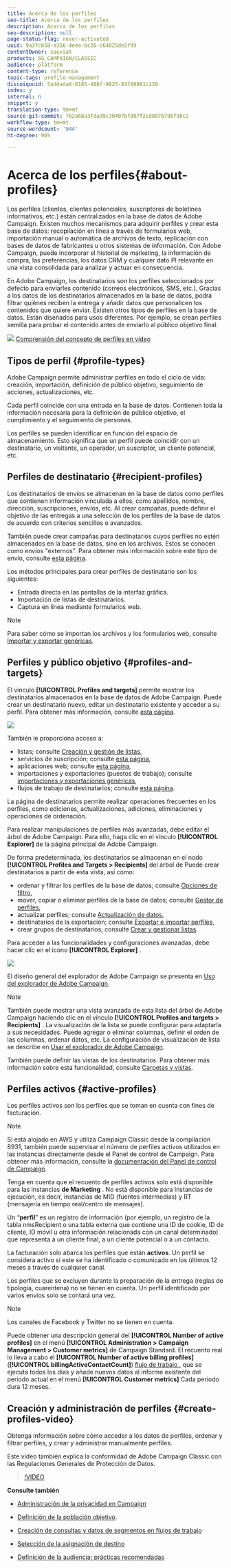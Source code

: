 ```yaml
---
title: Acerca de los perfiles
seo-title: Acerca de los perfiles
description: Acerca de los perfiles
seo-description: null
page-status-flag: never-activated
uuid: 9a3fcb58-a356-4eee-bc26-c64825de5f99
contentOwner: sauviat
products: SG_CAMPAIGN/CLASSIC
audience: platform
content-type: reference
topic-tags: profile-management
discoiquuid: 5addada8-0185-488f-9825-83f60981c139
index: y
internal: n
snippet: y
translation-type: tm+mt
source-git-commit: 762a6ba3fdad9c30407bf807f2cd8076796f98c2
workflow-type: tm+mt
source-wordcount: '944'
ht-degree: 96%

---
```



# Acerca de los perfiles{#about-profiles}

Los perfiles (clientes, clientes potenciales, suscriptores de boletines informativos, etc.) están centralizados en la base de datos de Adobe Campaign. Existen muchos mecanismos para adquirir perfiles y crear esta base de datos: recopilación en línea a través de formularios web, importación manual o automática de archivos de texto, replicación con bases de datos de fabricantes u otros sistemas de información. Con Adobe Campaign, puede incorporar el historial de marketing, la información de compra, las preferencias, los datos CRM y cualquier dato PI relevante en una vista consolidada para analizar y actuar en consecuencia.

En Adobe Campaign, los destinatarios son los perfiles seleccionados por defecto para enviarles contenido (correos electrónicos, SMS, etc.). Gracias a los datos de los destinatarios almacenados en la base de datos, podrá filtrar quiénes reciben la entrega y añadir datos que personalicen los contenidos que quiere enviar. Existen otros tipos de perfiles en la base de datos. Están diseñados para usos diferentes. Por ejemplo, se crean perfiles semilla para probar el contenido antes de enviarlo al público objetivo final.

![](assets/do-not-localize/how-to-video.png) [Comprensión del concepto de perfiles en vídeo](#create-profiles-video)

## Tipos de perfil {#profile-types}

Adobe Campaign permite administrar perfiles en todo el ciclo de vida: creación, importación, definición de público objetivo, seguimiento de acciones, actualizaciones, etc.

Cada perfil coincide con una entrada en la base de datos. Contienen toda la información necesaria para la definición de público objetivo, el cumplimiento y el seguimiento de personas.

Los perfiles se pueden identificar en función del espacio de almacenamiento. Esto significa que un perfil puede coincidir con un destinatario, un visitante, un operador, un suscriptor, un cliente potencial, etc.

## Perfiles de destinatario {#recipient-profiles}

Los destinatarios de envíos se almacenan en la base de datos como perfiles que contienen información vinculada a ellos, como apellidos, nombre, dirección, suscripciones, envíos, etc. Al crear campañas, puede definir el objetivo de las entregas a una selección de los perfiles de la base de datos de acuerdo con criterios sencillos o avanzados.

También puede crear campañas para destinatarios cuyos perfiles no estén almacenados en la base de datos, sino en los archivos. Estos se conocen como envíos &quot;externos&quot;. Para obtener más información sobre este tipo de envío, consulte [esta página](../../delivery/using/steps-defining-the-target-population.md#selecting-external-recipients).

Los métodos principales para crear perfiles de destinatario son los siguientes:

* Entrada directa en las pantallas de la interfaz gráfica.
* Importación de listas de destinatarios.
* Captura en línea mediante formularios web.

>[!NOTE]
>
>Para saber cómo se importan los archivos y los formularios web, consulte [Importar y exportar genéricas](../../platform/using/generic-imports-and-exports.md).

## Perfiles y público objetivo {#profiles-and-targets}

El vínculo **[!UICONTROL Profiles and targets]** permite mostrar los destinatarios almacenados en la base de datos de Adobe Campaign. Puede crear un destinatario nuevo, editar un destinatario existente y acceder a su perfil. Para obtener más información, consulte [esta página](../../platform/using/editing-a-profile.md).

![](assets/d_ncs_user_interface_target_link.png)

También le proporciona acceso a:

* listas; consulte [Creación y gestión de listas](../../platform/using/creating-and-managing-lists.md),
* servicios de suscripción; consulte [esta página](../../delivery/using/managing-subscriptions.md),
* aplicaciones web; consulte [esta página](../../web/using/about-web-applications.md),
* importaciones y exportaciones (puestos de trabajo); consulte [importaciones y exportaciones genéricas](../../platform/using/generic-imports-and-exports.md),
* flujos de trabajo de destinatarios; consulte [esta página](../../workflow/using/building-a-workflow.md#implementation-steps-).

La página de destinatarios permite realizar operaciones frecuentes en los perfiles, como ediciones, actualizaciones, adiciones, eliminaciones y operaciones de ordenación.

Para realizar manipulaciones de perfiles más avanzadas, debe editar el árbol de Adobe Campaign. Para ello, haga clic en el vínculo **[!UICONTROL Explorer]** de la página principal de Adobe Campaign.

De forma predeterminada, los destinatarios se almacenan en el nodo **[!UICONTROL Profiles and Targets > Recipients]** del árbol de Puede crear destinatarios a partir de esta vista, así como:

* ordenar y filtrar los perfiles de la base de datos; consulte [Opciones de filtro](../../platform/using/filtering-options.md),
* mover, copiar o eliminar perfiles de la base de datos; consulte [Gestor de perfiles](../../platform/using/managing-profiles.md),
* actualizar perfiles; consulte [Actualización de datos](../../platform/using/updating-data.md),
* destinatarios de la exportación; consulte [Exportar e importar perfiles](../../platform/using/exporting-and-importing-profiles.md),
* crear grupos de destinatarios; consulte [Crear y gestionar listas](../../platform/using/creating-and-managing-lists.md).

Para acceder a las funcionalidades y configuraciones avanzadas, debe hacer clic en el icono **[!UICONTROL Explorer]** .

![](assets/d_ncs_user_interface01.png)

El diseño general del explorador de Adobe Campaign se presenta en [Uso del explorador de Adobe Campaign](../../platform/using/adobe-campaign-workspace.md#using-adobe-campaign-explorer).

>[!NOTE]
>
>También puede mostrar una vista avanzada de esta lista del árbol de Adobe Campaign haciendo clic en el vínculo **[!UICONTROL Profiles and targets > Recipients]** . La visualización de la lista se puede configurar para adaptarla a sus necesidades. Puede agregar o eliminar columnas, definir el orden de las columnas, ordenar datos, etc. La configuración de visualización de lista se describe en [Usar el explorador de Adobe Campaign](../../platform/using/adobe-campaign-workspace.md#using-adobe-campaign-explorer).
>
>También puede definir las vistas de los destinatarios. Para obtener más información sobre esta funcionalidad, consulte [Carpetas y vistas](../../platform/using/access-management.md#folders-and-views).

## Perfiles activos {#active-profiles}

Los perfiles activos son los perfiles que se toman en cuenta con fines de facturación.

>[!NOTE]
>
>Si está alojado en AWS y utiliza Campaign Classic desde la compilación 8931, también puede supervisar el número de perfiles activos utilizados en las instancias directamente desde el Panel de control de Campaign. Para obtener más información, consulte la [documentación del Panel de control de Campaign](https://docs.adobe.com/content/help/es-ES/control-panel/using/performance-monitoring/active-profiles-monitoring.html).
>
>Tenga en cuenta que el recuento de perfiles activos solo está disponible para las instancias **de Marketing** . No está disponible para Instancias de ejecución, es decir, instancias de MID (fuentes intermedias) y RT (mensajería en tiempo real/centro de mensajes).

Un “**perfil**” es un registro de información (por ejemplo, un registro de la tabla nmsRecipient o una tabla externa que contiene una ID de cookie, ID de cliente, ID móvil u otra información relacionada con un canal determinado) que representa a un cliente final, a un cliente potencial o a un contacto.

La facturación solo abarca los perfiles que están **activos**. Un perfil se considera activo si este se ha identificado o comunicado en los últimos 12 meses a través de cualquier canal.

Los perfiles que se excluyen durante la preparación de la entrega (reglas de tipología, cuarentena) no se tienen en cuenta. Un perfil identificado por varios envíos solo se contará una vez.

>[!NOTE]
>
>Los canales de Facebook y Twitter no se tienen en cuenta.

Puede obtener una descripción general del **[!UICONTROL Number of active profiles]** en el menú **[!UICONTROL Administration > Campaign Management > Customer metrics]** de Campaign Standard. El recuento real lo lleva a cabo el **[!UICONTROL Number of active billing profiles]** (**[!UICONTROL billingActiveContactCount]**) [flujo de trabajo ](../../workflow/using/deliveries.md), que se ejecuta todos los días y añade nuevos datos al informe existente del periodo actual en el menú **[!UICONTROL Customer metrics]** Cada periodo dura 12 meses.

## Creación y administración de perfiles {#create-profiles-video}

Obtenga información sobre cómo acceder a los datos de perfiles, ordenar y filtrar perfiles, y crear y administrar manualmente perfiles.

Este vídeo también explica la conformidad de Adobe Campaign Classic con las Regulaciones Generales de Protección de Datos.

>[!VIDEO](https://video.tv.adobe.com/v/35611?quality=12)

**Consulte también**

* [Administración de la privacidad en Campaign](https://helpx.adobe.com/es/campaign/kb/acc-privacy.html)

* [Definición de la población objetivo](../../delivery/using/define-the-right-audience.md).

* [Creación de consultas y datos de segmentos en flujos de trabajo](../../workflow/using/targeting-data.md)

* [Selección de la asignación de destino](../../delivery/using/selecting-a-target-mapping.md)

* [Definición de la audiencia: prácticas recomendadas](../../delivery/using/define-the-right-audience.md)
